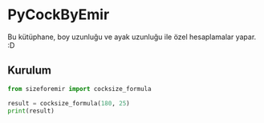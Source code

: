 # PyCockByEmir

Bu kütüphane, boy uzunluğu ve ayak uzunluğu ile özel hesaplamalar yapar. :D

## Kurulum

```python
from sizeforemir import cocksize_formula

result = cocksize_formula(180, 25)
print(result)

